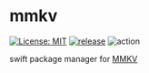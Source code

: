 # mmkv

[![License: MIT](https://img.shields.io/badge/License-MIT-yellow.svg)](https://opensource.org/licenses/MIT)
[![release](https://img.shields.io/badge/mmkv-blue.svg)](https://github.com/onepiece-studio/mmkv)
![action](https://github.com/onepiece-studio/mmkv/actions/workflows/release.yml/badge.svg)


swift package manager for [MMKV](https://github.com/Tencent/MMKV.git)
